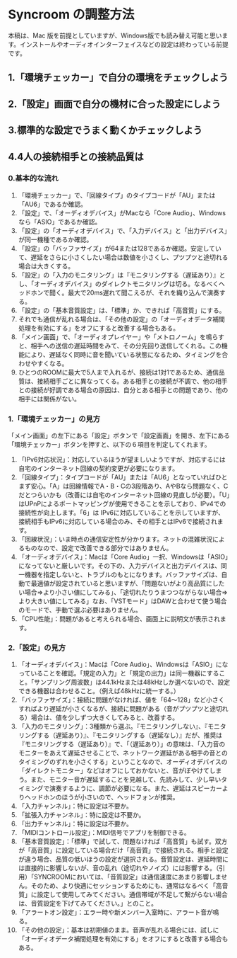 # Syncroom の調整方法
本稿は、Mac 版を前提としていますが、Windows版でも読み替え可能と思います。インストールやオーディオインターフェイスなどの設定は終わっている前提です。  

## 1.「環境チェッカー」で自分の環境をチェックしよう
## 2.「設定」画面で自分の機材に合った設定にしよう
## 3.標準的な設定でうまく動くかチェックしよう
## 4.4人の接続相手との接続品質は

### 0.基本的な流れ
1. 「環境チェッカー」で、「回線タイプ」のタイプコードが「AU」または「AU6」であるか確認。
2. 「設定」で、「オーディオデバイス」がMacなら「Core Audio」、Windowsなら「ASIO」であるか確認。
3. 「設定」の「オーディオデバイス」で、「入力デバイス」と「出力デバイス」が同一機種であるか確認。
4. 「設定」の「バッファサイズ」が64または128であるか確認。安定していて、遅延をさらに小さくしたい場合は数値を小さくし、プツプツと途切れる場合は大きくする。
5. 「設定」の「入力のモニタリング」は『モニタリングする（遅延あり）』とし、「オーディオデバイス」のダイレクトモニタリングは切る。なるべくヘッドホンで聞く。最大で20ms遅れて聞こえるが、それを織り込んで演奏する。
6. 「設定」の「基本音質設定」は、「標準」か、できれば「高音質」にする。
7. それでも通信が乱れる場合は、「その他の設定」の「オーディオデータ補間処理を有効にする」をオフにすると改善する場合もある。
8. 「メイン画面」で、「オーディオプレイヤー」や「メトロノーム」を鳴らすと、相手への送信の遅延時間をみて、その分先回り送信してくれる。この機能により、遅延なく同時に音を聞いている状態になるため、タイミングを合わせやすくなる。
9. ひとつのROOMに最大で5人まで入れるが、接続は1対1であるため、通信品質は、接続相手ごとに異なってくる。ある相手との接続が不調で、他の相手との接続が好調である場合の原因は、自分とある相手との問題であり、他の相手には関係がない。


### 1.「環境チェッカー」の見方
「メイン画面」の左下にある「設定」ボタンで「設定画面」を開き、左下にある「環境チェッカー」ボタンを押すと、以下の６項目を判定してくれます。
1. 「IPv6対応状況」：対応しているほうが望ましいようですが、対応するには自宅のインターネット回線の契約変更が必要になります。
2. 「回線タイプ」：タイプコードが「AU」または「AU6」となっていればひとまず安心。「A」は回線情報でA・B・Cの3段階あり、AやBなら問題なく、Cだとつらいかも（改善には自宅のインターネット回線の見直しが必要）。「U」はUPnPによるポートマッピングが使用できることを示しており、IPv4での接続性が向上します。「6」は IPv6に対応していることを示していますが、接続相手もIPv6に対応している場合のみ、その相手とはIPv6で接続されます。
3. 「回線状況」：いま時点の通信安定性が分かります。ネットの混雑状況によるものなので、設定で改善できる部分ではありません。
4. 「オーディオデバイス」：Macは「Core Audio」一択、Windowsは「ASIO」になってないと厳しいです。その下の、入力デバイスと出力デバイスは、同一機器を指定しないと、トラブルのもとになります。バッファサイズは、自動で最適値が設定されていると思いますが、「問題ないがより高品質にしたい場合⇒より小さい値にしてみる」、「途切れたりうまつつながらない場合⇒より大きい値にしてみる」なお、「VSTモード」はDAWと合わせて使う場合のモードで、手動で選ぶ必要はありません。
5. 「CPU性能」：問題があると考えられる場合、画面上に説明文が表示されます。

### 2.「設定」の見方
1. 「オーディオデバイス」：Macは「Core Audio」、Windowsは「ASIO」になっていることを確認。「規定の入力」と「規定の出力」は同一機器にすること。「サンプリング周波数」は44.1kHzまたは48kHzしか選べないので、設定できる機器は合わせること。（例えば48kHzに統一する。）
2. 「バッファサイズ」：接続に問題がなければ、値を「64～128」など小さくすればより遅延が小さくなるが、接続に問題がある（音がプツプツと途切れる）場合は、値を少しずつ大きくしてみると、改善する。
3. 「入力のモニタリング」：3種類から選ぶ。『モニタリングしない』、『モニタリングする（遅延あり）』、『モニタリングする（遅延なし）』だが、推奨は『モニタリングする（遅延あり）』で、「（遅延あり）」の意味は、「入力音のモニターをあえて遅延させることで、ネットワーク遅延がある相手の音とのタイミングのずれを小さくする」ということなので、オーディオデバイスの「ダイレクトモニター」などはオフにしておかないと、音がぼやけてしまう。また、モニター音が遅延することを見越して、先読みして、少し早いタイミングで演奏するように、調節が必要になる。また、遅延はスピーカーよりヘッドホンのほうが小さいので、ヘッドフォンが推奨。
4. 「入力チャンネル」：特に設定は不要か。
5. 「拡張入力チャンネル」：特に設定は不要か。
6. 「出力チャンネル」：特に設定は不要か。
7. 「MIDIコントロール設定」：MIDI信号でアプリを制御できる。
8. 「基本音質設定」：「標準」で試して、問題なければ「高音質」も試す。双方が「高音質」に設定している場合だけ「高音質」で接続される。相手と設定が違う場合、品質の低いほうの設定が選択される。音質設定は、遅延時間には直接的に影響しないが、音の乱れ（途切れやノイズ）には影響する。（引用）「SYNCROOMにおいては、「音質設定」は通信速度にあまり影響しません。そのため、より快適にセッションするためにも、通常はなるべく「高音質」に設定して使用してみてください。通信帯域が不足して繋がらない場合は、音質設定を下げてみてください。」とのこと。
9. 「アラートオン設定」：エラー時や新メンバー入室時に、アラート音が鳴る。
10. 「その他の設定」：基本は初期値のまま。音声が乱れる場合には、試しに「オーディオデータ補間処理を有効にする」をオフにすると改善する場合もある。